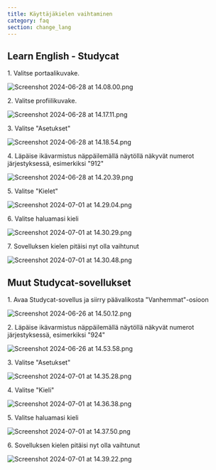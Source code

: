 ```yaml
---
title: Käyttäjäkielen vaihtaminen
category: faq
section: change_lang
---
```

## Learn English \- Studycat


1\. Valitse portaalikuvake.


![Screenshot 2024-06-28 at 14.08.00.png](https://help.studycat.com/hc/article_attachments/34476207796761)


2\. Valitse profiilikuvake.


![Screenshot 2024-06-28 at 14.17.11.png](https://help.studycat.com/hc/article_attachments/34476207805465)


3\. Valitse "Asetukset"


![Screenshot 2024-06-28 at 14.18.54.png](https://help.studycat.com/hc/article_attachments/34476197946521)


4\. Läpäise ikävarmistus näppäilemällä näytöllä näkyvät numerot järjestyksessä, esimerkiksi "912"


![Screenshot 2024-06-28 at 14.20.39.png](https://help.studycat.com/hc/article_attachments/34476207809817)


5\. Valitse "Kielet"


![Screenshot 2024-07-01 at 14.29.04.png](https://help.studycat.com/hc/article_attachments/34476207810969)


6\. Valitse haluamasi kieli


​![Screenshot 2024-07-01 at 14.30.29.png](https://help.studycat.com/hc/article_attachments/34476197954841)


7\. Sovelluksen kielen pitäisi nyt olla vaihtunut


![Screenshot 2024-07-01 at 14.30.48.png](https://help.studycat.com/hc/article_attachments/34476207816729)


## Muut Studycat-sovellukset


1\. Avaa Studycat-sovellus ja siirry päävalikosta "Vanhemmat"-osioon


![Screenshot 2024-06-26 at 14.50.12.png](https://help.studycat.com/hc/article_attachments/34476197959449)


2\. Läpäise ikävarmistus näppäilemällä näytöllä näkyvät numerot järjestyksessä, esimerkiksi "924"


![Screenshot 2024-06-26 at 14.53.58.png](https://help.studycat.com/hc/article_attachments/34476197961241)


3\. Valitse "Asetukset"


![Screenshot 2024-07-01 at 14.35.28.png](https://help.studycat.com/hc/article_attachments/34476207824025)


4\. Valitse "Kieli"


![Screenshot 2024-07-01 at 14.36.38.png](https://help.studycat.com/hc/article_attachments/34476207825689)


5\. Valitse haluamasi kieli


![Screenshot 2024-07-01 at 14.37.50.png](https://help.studycat.com/hc/article_attachments/34476207831705)


6\. Sovelluksen kielen pitäisi nyt olla vaihtunut


![Screenshot 2024-07-01 at 14.39.22.png](https://help.studycat.com/hc/article_attachments/34476197982617)